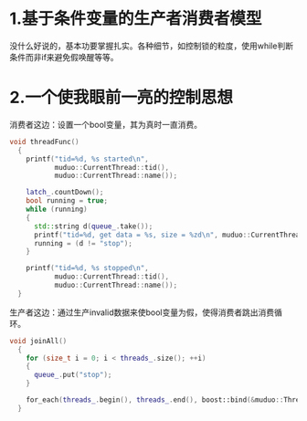 # 1.基于条件变量的生产者消费者模型 
没什么好说的，基本功要掌握扎实。各种细节，如控制锁的粒度，使用while判断条件而非if来避免假唤醒等等。 

# 2.一个使我眼前一亮的控制思想
消费者这边：设置一个bool变量，其为真时一直消费。
```cpp
void threadFunc()
  {
    printf("tid=%d, %s started\n",
           muduo::CurrentThread::tid(),
           muduo::CurrentThread::name());

    latch_.countDown();
    bool running = true;
    while (running)
    {
      std::string d(queue_.take());
      printf("tid=%d, get data = %s, size = %zd\n", muduo::CurrentThread::tid(), d.c_str(), queue_.size());
      running = (d != "stop");
    }

    printf("tid=%d, %s stopped\n",
           muduo::CurrentThread::tid(),
           muduo::CurrentThread::name());
  }
```

生产者这边：通过生产invalid数据来使bool变量为假，使得消费者跳出消费循环。   
```cpp
void joinAll()
  {
    for (size_t i = 0; i < threads_.size(); ++i)
    {
      queue_.put("stop");
    }

    for_each(threads_.begin(), threads_.end(), boost::bind(&muduo::Thread::join, _1));
  }
```